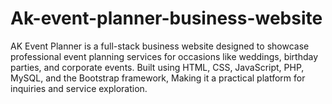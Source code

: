 # Ak-event-planner-business-website
AK Event Planner is a full-stack business website designed to showcase professional event planning services for occasions like weddings, birthday parties, and corporate events. Built using HTML, CSS, JavaScript, PHP, MySQL, and the Bootstrap framework, Making it a practical platform for inquiries and service exploration.
